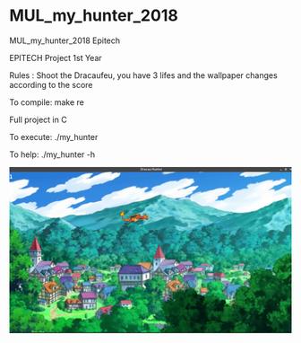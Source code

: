 # MUL_my_hunter_2018
MUL_my_hunter_2018 Epitech

EPITECH Project 1st Year

Rules : Shoot the Dracaufeu, you have 3 lifes and the wallpaper changes according to the score


To compile: make re

Full project in C

To execute: ./my_hunter

To help: ./my_hunter -h

![alt text](https://github.com/Eydou/MUL_my_hunter_2018/blob/master/hunter.png)
